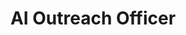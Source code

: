 ---
firstname: "Aman"
lastname: "Oberoi"
title: "AI Outreach Officer"
group: "member"
graduating_year: 2024
img: "amanoberoi.jpg"
github: "TheDarkLord247"
email: "amanbir5103@gmail.com"
links:
  - name: "LinkedIn"
    href: "https://www.linkedin.com/in/amanoberoi2001/"
---